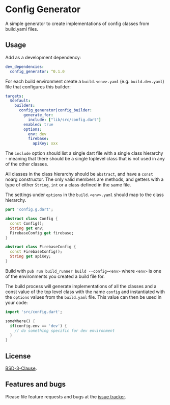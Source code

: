 # Config Generator

A simple generator to create implementations of config classes from build.yaml files.

## Usage

Add as a development dependency:
```yaml
dev_dependencies:
  config_generator: ^0.1.0
```

For each build environment create a `build.<env>.yaml` (e.g. `build.dev.yaml`) file that configures this builder:
```yaml
targets:
  $default:
    builders:
      config_generator|config_builder:
        generate_for:
          include: ["lib/src/config.dart"]
        enabled: true
        options:
          env: dev
          firebase:
            apiKey: xxx
```
The `include` option should list a single dart file with a single class hierarchy - meaning 
that there should be a single toplevel class that is not used in any of the other classes.

All classes in the class hierarchy should be `abstract`, and have a `const` noarg constructor.
The only valid members are methods, and getters with a type of either `String`, `int` or a class defined in
the same file.

The settings under `options` in the `build.<env>.yaml` should map to the class hierarchy. 
 
```dart
part 'config.g.dart';

abstract class Config {
  const Config();
  String get env;
  FirebaseConfig get firebase;
}

abstract class FirebaseConfig {
  const FirebaseConfig();
  String get apiKey;
}
```

Build with `pub run build_runner build --config=<env>` where `<env>` is one of the environments
you created a build file for.

The build process will generate implementations of all the classes and a const value of the
top level class with the name `config` and instantiated with the `options` values from the `build.yaml` file.
This value can then be used in your code: 

```dart
import 'src/config.dart';

someWhere() {
  if(config.env == 'dev') {
    // do something specific for dev environment
  }
}
```

## License

[BSD-3-Clause](https://github.com/steen-varsted/config_generator.dart/blob/master/LICENSE).


## Features and bugs

Please file feature requests and bugs at the [issue tracker][tracker].

[tracker]: https://github.com/steen-varsted/config_generator.dart/issues
